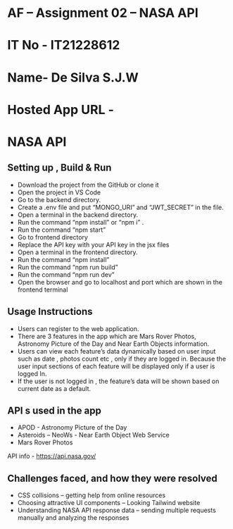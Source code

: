 # AF – Assignment 02 – NASA API

# IT No - IT21228612

# Name- De Silva S.J.W

# Hosted App URL -

# NASA API

## Setting up , Build & Run

- Download the project from the GitHub or clone it
- Open the project in VS Code
- Go to the backend directory.
- Create a .env file and put “MONGO_URI” and “JWT_SECRET” in the file.
- Open a terminal in the backend directory.
- Run the command “npm install” or “npm i” .
- Run the command “npm start”
- Go to frontend directory
- Replace the API key with your API key in the jsx files
- Open a terminal in the frontend directory.
- Run the command “npm install”
- Run the command “npm run build”
- Run the command “npm run dev”
- Open the browser and go to localhost and port which are shown in the frontend terminal

## Usage Instructions

- Users can register to the web application.
- There are 3 features in the app which are Mars Rover Photos, Astronomy Picture of the Day and Near Earth Objects information.
- Users can view each feature’s data dynamically based on user input such as date , photos count etc , only if they are logged in. Because the user input sections of each feature will be displayed only if a user is logged In.
- If the user is not logged in , the feature’s data will be shown based on current date as a default.

## API s used in the app

- APOD - Astronomy Picture of the Day
- Asteroids – NeoWs - Near Earth Object Web Service
- Mars Rover Photos

API info - <https://api.nasa.gov/>

## Challenges faced, and how they were resolved

- CSS collisions – getting help from online resources
- Choosing attractive UI components – Looking Tailwind website
- Understanding NASA API response data – sending multiple requests manually and analyzing the responses
